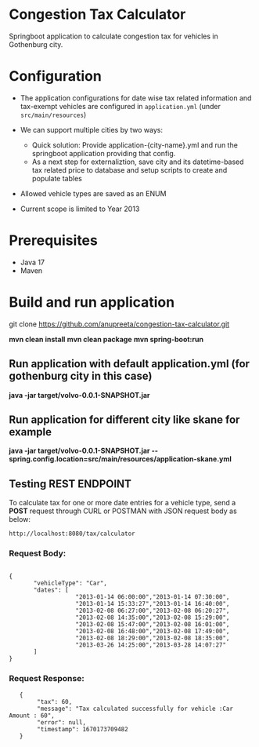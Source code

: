 # Congestion Tax Calculator
Springboot application to calculate congestion tax for vehicles in Gothenburg city.

# Configuration
* The application configurations for date wise tax related information and tax-exempt vehicles are configured
in `application.yml` (under `src/main/resources`)
* We can support multiple cities by two ways:

  * Quick solution: Provide application-{city-name}.yml and run the springboot application providing that config.
  * As a next step for externaliztion, save city and its datetime-based tax related price to database and setup scripts
  to create and populate tables
* Allowed vehicle types are saved as an ENUM
* Current scope is limited to Year 2013


# Prerequisites
* Java 17
* Maven


# Build and run application
git clone https://github.com/anupreeta/congestion-tax-calculator.git

**mvn clean install**
**mvn clean package**
**mvn spring-boot:run**

## Run application with default application.yml (for gothenburg city in this case)
**java -jar target/volvo-0.0.1-SNAPSHOT.jar** 

## Run application for different city like skane for example
**java -jar target/volvo-0.0.1-SNAPSHOT.jar --spring.config.location=src/main/resources/application-skane.yml**

## Testing REST ENDPOINT
To calculate tax for one or more date entries for a vehicle type, send a **POST** request through CURL or POSTMAN
with JSON request body as below:

 ``http://localhost:8080/tax/calculator``

### Request Body:
  
 `````
 
 {
        "vehicleType": "Car",
        "dates": [
                    "2013-01-14 06:00:00","2013-01-14 07:30:00",
                    "2013-01-14 15:33:27","2013-01-14 16:40:00",
                    "2013-02-08 06:27:00","2013-02-08 06:20:27",
                    "2013-02-08 14:35:00","2013-02-08 15:29:00",
                    "2013-02-08 15:47:00","2013-02-08 16:01:00",
                    "2013-02-08 16:48:00","2013-02-08 17:49:00",
                    "2013-02-08 18:29:00","2013-02-08 18:35:00",
                    "2013-03-26 14:25:00","2013-03-28 14:07:27"
        ]
 }
 
`````

### Request Response:

       {
    		"tax": 60,
    		"message": "Tax calculated successfully for vehicle :Car Amount : 60",
    		"error": null,
    		"timestamp": 1670173709482
       }


